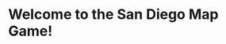<h1>Welcome to the San Diego Map Game!</h1>

<script>

var mapIMG, map;


function preload(){
  
  mapIMG = loadImage("SD_Map.png");
  
}



function setup() {
  createCanvas(windowWidth,windowHeight+1000);
  map = createSprite(windowWidth/2,windowHeight/2+300);
  map.addImage(mapIMG);
}

function draw() {
  if(mousePressedOver(map)){
    createLine();
  }
  
  drawSprites();
}

function mousePressed(){
  // createLine();
}

function createLine(){
  var line = line(mouseX, mouseY, 300, 300);
}
// let nodes = [];
// let startNode = null;
// let endNode = null;
// let drawing = false;

// function setup() {
//   createCanvas(400, 400);
// }

// function draw() {
//   background(220);
//   drawNodes();
//   drawEdges();
// }

// function drawNodes() {
//   for (let node of nodes) {
//     fill(255);
//     stroke(0);
//     ellipse(node.x, node.y, 20, 20);
//   }
// }

// function drawEdges() {
//   for (let node of nodes) {
//     for (let neighbor of node.neighbors) {
//       stroke(0);
//       line(node.x, node.y, neighbor.x, neighbor.y);
//     }
//   }
// }

// function mousePressed() {
//   for (let node of nodes) {
//     if (dist(mouseX, mouseY, node.x, node.y) < 10) {
//       if (!startNode) {
//         startNode = node;
//         startNode.color = color(0, 255, 0);
//       } else if (!endNode && node !== startNode) {
//         endNode = node;
//         endNode.color = color(255, 0, 0);
//         drawing = true;
//       }
//       return;
//     }
//   }

//   if (!drawing) {
//     let newNode = createNode(mouseX, mouseY);
//     nodes.push(newNode);
//   }
// }

// function mouseDragged() {
//   if (drawing) {
//     let newNode = createNode(mouseX, mouseY);
//     nodes.push(newNode);
//   }
// }

// function mouseReleased() {
//   drawing = false;
// }

// function createNode(x, y) {
//   let node = {
//     x: x,
//     y: y,
//     neighbors: [],
//     color: color(255)
//   };
//   return node;
// }
</script>